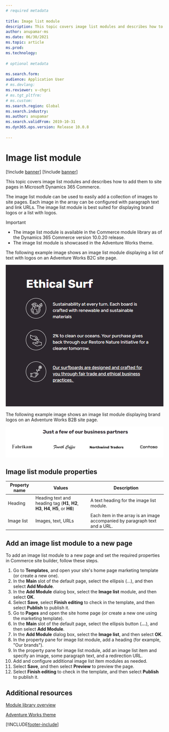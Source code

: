 ```yaml
---
# required metadata

title: Image list module
description: This topic covers image list modules and describes how to add them to site pages in Microsoft Dynamics 365 Commerce.
author: anupamar-ms
ms.date: 06/30/2021
ms.topic: article
ms.prod: 
ms.technology: 

# optional metadata

ms.search.form: 
audience: Application User
# ms.devlang: 
ms.reviewer: v-chgri
# ms.tgt_pltfrm: 
# ms.custom: 
ms.search.region: Global
ms.search.industry: 
ms.author: anupamar
ms.search.validFrom: 2019-10-31
ms.dyn365.ops.version: Release 10.0.8

---
```


# Image list module

[!include [banner](includes/banner.md)]
[!include [banner](includes/preview-banner.md)]

This topic covers image list modules and describes how to add them to site pages in Microsoft Dynamics 365 Commerce.

The image list module can be used to easily add a collection of images to site pages. Each image in the array can be configured with paragraph text and link URLs. The image list module is best suited for displaying brand logos or a list with logos.

> [!IMPORTANT]
> - The image list module is available in the Commerce module library as of the Dynamics 365 Commerce version 10.0.20 release.
> - The image list module is showcased in the Adventure Works theme.

The following example image shows an image list module displaying a list of text with logos on an Adventure Works B2C site page.

![Example showing an image list module displaying a list of text with logos](./media/Image_list.PNG)

The following example image shows an image list module displaying brand logos on an Adventure Works B2B site page.

![Example showing an image list module displaying brand logos](./media/Image_list_B2B.PNG)

## Image list module properties

| Property name  | Values | Description |
|----------------|--------|-------------|
| Heading        | Heading text and heading tag (**H1**, **H2**, **H3**, **H4**, **H5**, or **H6**) | A text heading for the image list module. |
| Image list      |  Images, text, URLs | Each item in the array is an image accompanied by paragraph text and a URL. |

## Add an image list module to a new page

To add an image list module to a new page and set the required properties in Commerce site builder, follow these steps.

1. Go to **Templates**, and open your site's home page marketing template (or create a new one).
1. In the **Main** slot of the default page, select the ellipsis (...), and then select **Add Module**.
1. In the **Add Module** dialog box, select the **Image list** module, and then select **OK**.
1. Select **Save**, select **Finish editing** to check in the template, and then select **Publish** to publish it.
1. Go to **Pages** and open the site home page (or create a new one using the marketing template).
1. In the **Main** slot of the default page, select the ellipsis button (**...**), and then select **Add Module**.
1. In the **Add Module** dialog box, select the **Image list**, and then select **OK**.
1. In the property pane for image list module, add a heading (for example, "Our brands").
1. In the property pane for image list module, add an image list item and specify an image, some paragraph text, and a redirection URL.
1. Add and configure additional image list item modules as needed.
1. Select **Save**, and then select **Preview** to preview the page.
1. Select **Finish editing** to check in the template, and then select **Publish** to publish it. 

## Additional resources

[Module library overview](starter-kit-overview.md)

[Adventure Works theme](adventure-works-theme.md)

[!INCLUDE[footer-include](../includes/footer-banner.md)]
